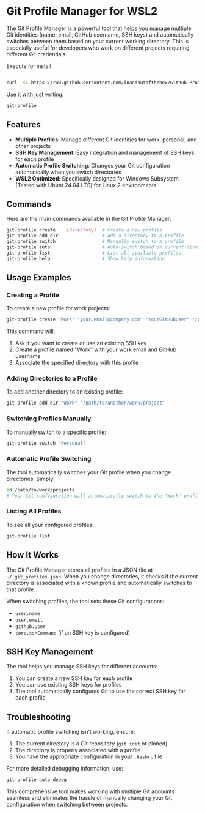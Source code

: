 # Git Profile Manager for WSL2

The Git Profile Manager is a powerful tool that helps you manage multiple Git identities (name, email, GitHub username, SSH keys) and automatically switches between them based on your current working directory. This is especially useful for developers who work on different projects requiring different Git credentials.

Execute for install 

```bash

curl -sL https://raw.githubusercontent.com/inandoutofthebox/Github-Profiles-Script/main/git-profile -o git-profile && chmod +x git-profile && ./git-profile install

```

Use it with just writing: 
```bash
git-profile
```

## Features

- **Multiple Profiles**: Manage different Git identities for work, personal, and other projects
- **SSH Key Management**: Easy integration and management of SSH keys for each profile
- **Automatic Profile Switching**: Changes your Git configuration automatically when you switch directories
- **WSL2 Optimized**: Specifically designed for Windows Subsystem (Tested with Ubunt 24.04 LTS) for Linux 2 environments

## Commands

Here are the main commands available in the Git Profile Manager:

```bash
git-profile create    [directory]  # Create a new profile
git-profile add-dir                # Add a directory to a profile
git-profile switch                 # Manually switch to a profile
git-profile auto                   # Auto-switch based on current directory
git-profile list                   # List all available profiles
git-profile help                   # Show help information
```

## Usage Examples

### Creating a Profile

To create a new profile for work projects:

```bash
git-profile create "Work" "your.email@company.com" "YourGitHubUser" "/path/to/work/projects"
```

This command will:
1. Ask if you want to create or use an existing SSH key
2. Create a profile named "Work" with your work email and GitHub username
3. Associate the specified directory with this profile

### Adding Directories to a Profile

To add another directory to an existing profile:

```bash
git-profile add-dir "Work" "/path/to/another/work/project"
```

### Switching Profiles Manually

To manually switch to a specific profile:

```bash
git-profile switch "Personal"
```

### Automatic Profile Switching

The tool automatically switches your Git profile when you change directories. Simply:

```bash
cd /path/to/work/projects
# Your Git configuration will automatically switch to the "Work" profile
```

### Listing All Profiles

To see all your configured profiles:

```bash
git-profile list
```

## How It Works

The Git Profile Manager stores all profiles in a JSON file at `~/.git_profiles.json`. When you change directories, it checks if the current directory is associated with a known profile and automatically switches to that profile.

When switching profiles, the tool sets these Git configurations:
- `user.name`
- `user.email`
- `github.user` 
- `core.sshCommand` (if an SSH key is configured)

## SSH Key Management

The tool helps you manage SSH keys for different accounts:

1. You can create a new SSH key for each profile
2. You can use existing SSH keys for profiles
3. The tool automatically configures Git to use the correct SSH key for each profile

## Troubleshooting

If automatic profile switching isn't working, ensure:
1. The current directory is a Git repository (`git init` or cloned)
2. The directory is properly associated with a profile
3. You have the appropriate configuration in your `.bashrc` file

For more detailed debugging information, use:
```bash
git-profile auto debug
```

This comprehensive tool makes working with multiple Git accounts seamless and eliminates the hassle of manually changing your Git configuration when switching between projects.
